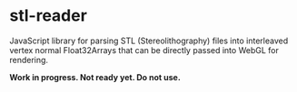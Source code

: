 # stl-reader
JavaScript library for parsing STL (Stereolithography) files into interleaved
vertex normal Float32Arrays that can be directly passed into WebGL for 
rendering.

**Work in progress. Not ready yet. Do not use.**
